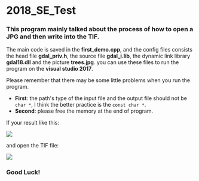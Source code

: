 # 2018_SE_Test

### This program mainly talked about the process of how to open a JPG and then write into the TIF. 

The main code is saved in the **first_demo.cpp**, and the config files consists the head file **gdal_priv.h**, the source file **gdal_i.lib**, the dynamic link library **gdal18.dll** and the picture **trees.jpg**. you can use these files to run the program on the **visual studio 2017**.

Please remember that there may be some little problems when you run the program.

* **First**: the path's type of the input file and the output file should not be `char *`, I think the better practice is the `const char *`.
* **Second**:  please free the memory at the end of program.

If your result like this:

![](https://i.imgur.com/RBwIgOV.png)


and open the TIF file:

![](https://i.imgur.com/TjJjbJx.jpg)

### **Good Luck!**
